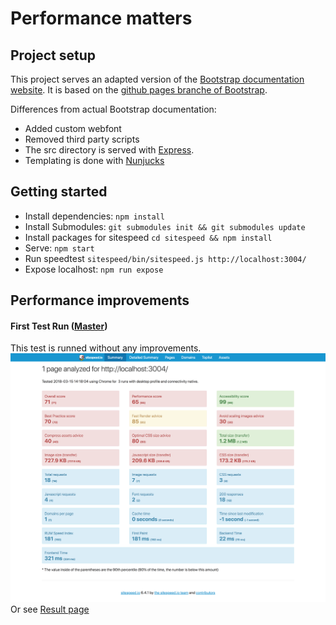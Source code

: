 # Performance matters

## Project setup

This project serves an adapted version of the [Bootstrap documentation website](http://getbootstrap.com/). It is based on the [github pages branche of Bootstrap](https://github.com/twbs/bootstrap/tree/gh-pages).

Differences from actual Bootstrap documentation:

- Added custom webfont
- Removed third party scripts
- The src directory is served with [Express](https://expressjs.com/).
- Templating is done with [Nunjucks](https://mozilla.github.io/nunjucks/)

## Getting started

- Install dependencies: `npm install`
- Install Submodules: `git submodules init && git submodules update`
- Install packages for sitespeed `cd sitespeed && npm install`
- Serve: `npm start`
- Run speedtest `sitespeed/bin/sitespeed.js http://localhost:3004/`
- Expose localhost: `npm run expose`

## Performance improvements

#### First Test Run ([Master](https://github.com/Casburggraaf/performance-matters/tree/master))
This test is runned without any improvements.
![alt text](sitespeed-result/test_images/test_1.png "first test")
Or see [Result page](https://github.com/Casburggraaf/performance-matters/tree/master/sitespeed-result/localhost/2018-03-15-14-18-04/index.html)
